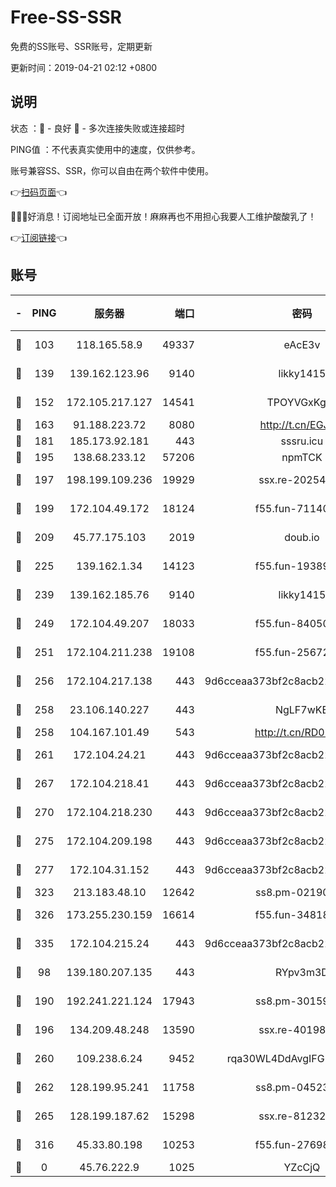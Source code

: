 # Free-SS-SSR

免费的SS账号、SSR账号，定期更新

更新时间：2019-04-21 02:12 +0800

## 说明

状态     ：🙂 - 良好 🙁 - 多次连接失败或连接超时

PING值   ：不代表真实使用中的速度，仅供参考。

账号兼容SS、SSR，你可以自由在两个软件中使用。

👉[扫码页面](https://liesauer.github.io/Free-SS-SSR/)👈

🎉🎉🎉好消息！订阅地址已全面开放！麻麻再也不用担心我要人工维护酸酸乳了！

👉[订阅链接](https://www.liesauer.net/yogurt/subscribe?ACCESS_TOKEN=DAYxR3mMaZAsaqUb)👈

## 账号

|-|PING|服务器|端口|密码|加密方式|区域|
|:----:|:----:|:-----:|-----:|:----:|:----:|:----:|
|🙂|103|118.165.58.9|49337|eAcE3v|chacha20-ietf|TW|
|🙂|139|139.162.123.96|9140|likky1415|aes-256-cfb|JP|
|🙂|152|172.105.217.127|14541|TPOYVGxKglpi|aes-256-cfb|JP|
|🙂|163|91.188.223.72|8080|http://t.cn/EGJIyrl|rc4-md5|RU|
|🙂|181|185.173.92.181|443|sssru.icu|rc4-md5|RU|
|🙂|195|138.68.233.12|57206|npmTCK|rc4-md5|US|
|🙂|197|198.199.109.236|19929|ssx.re-20254148|aes-256-cfb|US|
|🙂|199|172.104.49.172|18124|f55.fun-71140477|aes-256-cfb|SG|
|🙂|209|45.77.175.103|2019|doub.io|aes-128-ctr|SG|
|🙂|225|139.162.1.34|14123|f55.fun-19389187|aes-256-cfb|SG|
|🙂|239|139.162.185.76|9140|likky1415|aes-256-cfb|DE|
|🙂|249|172.104.49.207|18033|f55.fun-84050556|aes-256-cfb|SG|
|🙂|251|172.104.211.238|19108|f55.fun-25672801|aes-256-cfb|US|
|🙂|256|172.104.217.138|443|9d6cceaa373bf2c8acb22e60b6a58be6|aes-256-cfb|US|
|🙂|258|23.106.140.227|443|NgLF7wKB|aes-256-cfb|US|
|🙂|258|104.167.101.49|543|http://t.cn/RD0D7sx|rc4-md5|CA|
|🙂|261|172.104.24.21|443|9d6cceaa373bf2c8acb22e60b6a58be6|aes-256-cfb|US|
|🙂|267|172.104.218.41|443|9d6cceaa373bf2c8acb22e60b6a58be6|aes-256-cfb|US|
|🙂|270|172.104.218.230|443|9d6cceaa373bf2c8acb22e60b6a58be6|aes-256-cfb|US|
|🙂|275|172.104.209.198|443|9d6cceaa373bf2c8acb22e60b6a58be6|aes-256-cfb|US|
|🙂|277|172.104.31.152|443|9d6cceaa373bf2c8acb22e60b6a58be6|aes-256-cfb|US|
|🙂|323|213.183.48.10|12642|ss8.pm-02190555|rc4-md5|RU|
|🙂|326|173.255.230.159|16614|f55.fun-34818706|aes-256-cfb|US|
|🙂|335|172.104.215.24|443|9d6cceaa373bf2c8acb22e60b6a58be6|aes-256-cfb|US|
|🙂|98|139.180.207.135|443|RYpv3m3D|aes-256-cfb|JP|
|🙂|190|192.241.221.124|17943|ss8.pm-30159735|aes-256-cfb|US|
|🙂|196|134.209.48.248|13590|ssx.re-40198259|aes-256-cfb|US|
|🙂|260|109.238.6.24|9452|rqa30WL4DdAvgIFG6Fs3znzTa|aes-256-cfb|FR|
|🙂|262|128.199.95.241|11758|ss8.pm-04523881|aes-256-cfb|SG|
|🙂|265|128.199.187.62|15298|ssx.re-81232665|aes-256-cfb|SG|
|🙂|316|45.33.80.198|10253|f55.fun-27698547|aes-256-cfb|US|
|🙁|0|45.76.222.9|1025|YZcCjQ|rc4-md5|JP|

